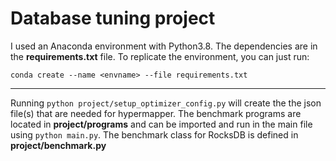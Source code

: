 # Database tuning project
I used an Anaconda environment with Python3.8. The dependencies are in the **requirements.txt** file. To replicate the environment, you can just run:

```conda create --name <envname> --file requirements.txt```

---
Running `python project/setup_optimizer_config.py` will create the the json file(s) that are needed for hypermapper. The benchmark programs are located in **project/programs** and can be imported and run in the main file using `python main.py`. The benchmark class for RocksDB is defined in **project/benchmark.py**

